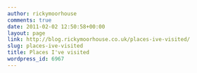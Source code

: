 ```yaml
---
author: rickymoorhouse
comments: true
date: 2011-02-02 12:50:58+00:00
layout: page
link: http://blog.rickymoorhouse.co.uk/places-ive-visited/
slug: places-ive-visited
title: Places I've visited
wordpress_id: 6967
---
```





